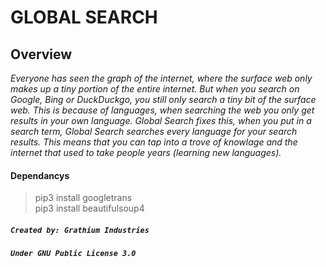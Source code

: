 # **GLOBAL SEARCH**

## Overview
_Everyone has seen the graph of the internet, where the surface web only makes up a tiny portion of the entire internet. But when you search on Google, Bing or DuckDuckgo, you still only search a tiny bit of the surface web. This is because of languages, when searching the web you only get results in your own language. Global Search fixes this, when you put in a search term, Global Search searches every language for your search results. This means that you can tap into a trove of knowlage and the internet that used to take people years (learning new languages)._  

#### Dependancys
> pip3 install googletrans  
> pip3 install beautifulsoup4

##### _`Created by: Grathium Industries`_  
##### _`Under GNU Public License 3.0`_